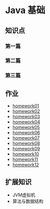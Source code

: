 # Java 基础

## 知识点
### 第一篇

### 第二篇

### 第三篇


## 作业
 * [homework01](/java/foundationalJava/doc/hw01.md)
 * [homework02](/java/foundationalJava/doc/hw02.md)
 * [homework03](/java/foundationalJava/doc/hw03.md)
 * [homework04](/java/foundationalJava/doc/hw04.md)
 * [homework05](/java/foundationalJava/doc/hw05.md)
 * [homework06](/java/foundationalJava/doc/hw06.md)
 * [homework07](/java/foundationalJava/doc/hw07.md)
 * [homework08](/java/foundationalJava/doc/hw08.md)
 * [homework09](/java/foundationalJava/doc/hw09.md)
 * [homework10](/java/foundationalJava/doc/hw10.md)
 * [homework11](/java/foundationalJava/doc/hw11.md)
 * [homework12](/java/foundationalJava/doc/hw12.md)

## 扩展知识
 * JVM虚拟机
 * 算法与数据结构

